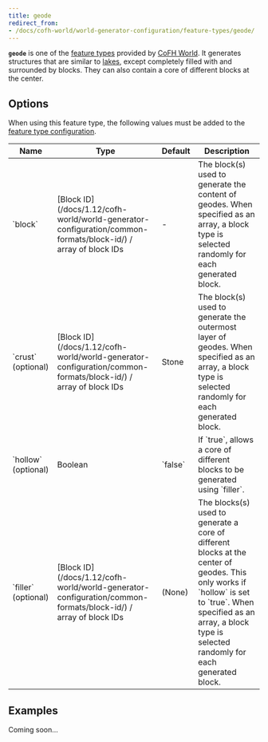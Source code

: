 ```yaml
---
title: geode
redirect_from:
- /docs/cofh-world/world-generator-configuration/feature-types/geode/
---
```


**`geode`** is one of the [feature
types](/docs/1.12/cofh-world/world-generator-configuration/feature-types/) provided
by [CoFH World](/docs/1.12/cofh-world/). It generates structures that are similar to
[lakes](/docs/1.12/cofh-world/world-generator-configuration/feature-types/lake/),
except completely filled with and surrounded by blocks. They can also contain a
core of different blocks at the center.


Options
-------

When using this feature type, the following values must be added to the [feature
type
configuration](/docs/1.12/cofh-world/world-generator-configuration/feature-format/#feature-type-configuration).

<div class="uk-overflow-container">
    <table class="uk-table uk-table-striped uk-text-small">
        <thead>
            <tr>
                <th>Name</th>
                <th>Type</th>
                <th>Default</th>
                <th>Description</th>
            </tr>
        </thead>
        <tbody>
            <tr>
                <td markdown="span">`block`</td>
                <td markdown="span">
                    [Block ID](/docs/1.12/cofh-world/world-generator-configuration/common-formats/block-id/)
                    / array of block IDs
                </td>
                <td>-</td>
                <td markdown="span">
                    The block(s) used to generate the content of geodes. When
                    specified as an array, a block type is selected randomly for
                    each generated block.
                </td>
            </tr>
            <tr>
                <td markdown="span">`crust` (optional)</td>
                <td markdown="span">
                    [Block ID](/docs/1.12/cofh-world/world-generator-configuration/common-formats/block-id/)
                    / array of block IDs
                </td>
                <td markdown="span">Stone</td>
                <td markdown="span">
                    The block(s) used to generate the outermost layer of geodes.
                    When specified as an array, a block type is selected
                    randomly for each generated block.
                </td>
            </tr>
            <tr>
                <td markdown="span">`hollow` (optional)</td>
                <td markdown="span">Boolean</td>
                <td markdown="span">`false`</td>
                <td markdown="span">
                    If `true`, allows a core of different blocks to be
                    generated using `filler`.
                </td>
            </tr>
            <tr>
                <td markdown="span">`filler` (optional)</td>
                <td markdown="span">
                    [Block ID](/docs/1.12/cofh-world/world-generator-configuration/common-formats/block-id/)
                    / array of block IDs
                </td>
                <td markdown="span">(None)</td>
                <td markdown="span">
                    The blocks(s) used to generate a core of different blocks
                    at the center of geodes. This only works if `hollow` is set
                    to `true`. When specified as an array, a block type is
                    selected randomly for each generated block.
                </td>
            </tr>
        </tbody>
    </table>
</div>


Examples
--------

Coming soon...
